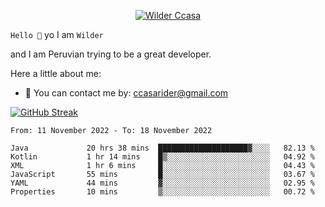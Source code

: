 <p align="center">
  <a href="https://github.com/Call4han"><img src="https://images2.alphacoders.com/505/505544.jpg" alt="Wilder Ccasa" /></a>
</p>


`Hello 👋`
yo I am `Wilder`

and I am Peruvian trying to be a great developer.






Here a little about me:
- 📝 You can contact me by: ccasarider@gmail.com


[![GitHub Streak](http://github-readme-streak-stats.herokuapp.com?user=Callahan&theme=dark&date_format=j%2Fn%5B%2FY%5D&background=201E1E&border=867815&stroke=E0E0E0&ring=268586&fire=DD401D&currStreakNum=ADDD8E&sideNums=76CBD5AA&currStreakLabel=6DBADD&sideLabels=6DBADD&dates=D0D0D0)](https://git.io/streak-stats)
<!--START_SECTION:waka-->

```text
From: 11 November 2022 - To: 18 November 2022

Java             20 hrs 38 mins  ████████████████████▓░░░░   82.13 %
Kotlin           1 hr 14 mins    █▒░░░░░░░░░░░░░░░░░░░░░░░   04.92 %
XML              1 hr 6 mins     █░░░░░░░░░░░░░░░░░░░░░░░░   04.43 %
JavaScript       55 mins         █░░░░░░░░░░░░░░░░░░░░░░░░   03.67 %
YAML             44 mins         ▓░░░░░░░░░░░░░░░░░░░░░░░░   02.95 %
Properties       10 mins         ▒░░░░░░░░░░░░░░░░░░░░░░░░   00.72 %
```

<!--END_SECTION:waka-->








